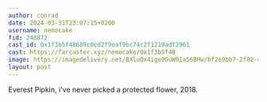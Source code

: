 ```yaml
---
author: conrad
date: 2024-03-31T23:07:15+0200
username: nemocake
fid: 248872
cast_id: 0x1f3b5f48689c0cd2f9eaf9bc74c2f1219adf2961
cast: https://farcaster.xyz/nemocake/0x1f3b5f48
image: https://imagedelivery.net/BXluQx4ige9GuW0Ia56BHw/bf2e9bb7-2f82-4961-320e-6a74aa9ba300/original
layout: post
---
```


Everest Pipkin, i've never picked a protected flower, 2018.

<img src='https://imagedelivery.net/BXluQx4ige9GuW0Ia56BHw/bf2e9bb7-2f82-4961-320e-6a74aa9ba300/original' alt='' referrerpolicy='no-referrer'/>
<img src='https://imagedelivery.net/BXluQx4ige9GuW0Ia56BHw/61d8f6be-24a0-4937-01c8-07fcd147bd00/original' alt='' referrerpolicy='no-referrer'/>
